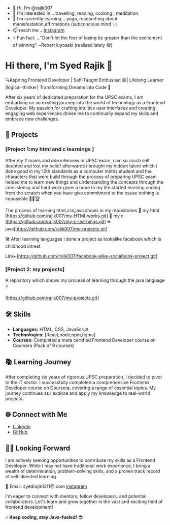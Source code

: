 - 👋 Hi, I’m @rajik007
- 👀 I’m interested in ...travelling, reading, cooking , meditation.
- 🌱 I’m currently learning ...yoga, researching about manisfestation,affirmations (subconcious mind 💡)
- 📫  reach me ...[Instagram](https://www.instagram.com/rajik_verve/)
- ⚡ Fun fact: ..."Don't let the fear of losing be greater than the excitement of winning"  ~Robert kiyosaki (realised lately 😄)

# Hi there, I'm Syed Rajik 👋

🔍Aspiring Frontend Developer | Self-Taught Enthusiast  😄| Lifelong Learner |logical-thinker| Transforming Dreams into Code 🚀

After six years of dedicated preparation for the UPSC exams, I am embarking on an exciting journey into the world of technology as a Frontend Developer. My passion for crafting intuitive user interfaces and creating engaging web experiences drives me to continually expand my skills and embrace new challenges.

## 🚀 Projects

### [Project 1:my html and c learnings  ]

After my 2 mains and one interview in UPSC exam, i am so much self doubted and lost my belief afterwards i brought  my hidden talent which i done good in my 12th standards as a computer maths student and the characters that were build through the process of preparing UPSC exam helped me to learn new things and understanding the concepts through the consistency and hard work gives a hope to my life.started  learning coding from the scratch when you have give commitment to the cause nothing is impossible 💪🏻🏆

 The process of learning html,css,java  shows in my repositories 
 🧠 my html [https://github.com/rajik007/my-HTMl-works.git]
🎨 my c [https://github.com/rajik007/my-c-learnings.git]
 ☕ java[https://github.com/rajik007/my-projects.git]

🛠 After learning languages i done a project as  lookalike facebook which is childhood intrest.

  Link~[https://github.com/rajik007/facebook-alike-socialbook-project.git]

### [Project 2: my projects]

A repository which shows my process of learning through the java language  ⚡

[https://github.com/rajik007/my-projects.git]

## 🛠️ Skills

- **Languages:** HTML, CSS, JavaScript
- **Technologies:** [React,node,npm,figma]
- **Courses:** Completed a meta certified  Frontend Developer course on Coursera (Pack of 9 courses)

## 📚 Learning Journey

After completing six years of rigorous UPSC preparation, I decided to pivot to the IT sector. I successfully completed a comprehensive Frontend Developer course on Coursera, covering a range of essential topics. My journey continues as I explore and apply my knowledge to real-world projects.

## 🌐 Connect with Me

- [LinkedIn](www.linkedin.com/in/syed-rajik)
- [GitHub](https://github.com/rajik007)
  


## 👨‍💻 Looking Forward

I am actively seeking opportunities to contribute my skills as a Frontend Developer. While I may not have traditional work experience, I bring a wealth of determination, problem-solving skills, and a proven track record of self-directed learning.

📧 Email: syedrajik1311@.com
[Instagram](https://www.instagram.com/rajik_verve/)

I'm eager to connect with mentors, fellow developers, and potential collaborators. Let's learn and grow together in the vast and exciting field of frontend development!

⚡ **Keep coding, stay Java-fueled!** 😎
<!---
rajik007/rajik007 is a ✨ special ✨ repository because its `README.md` (this file) appears on your GitHub profile.
You can click the Preview link to take a look at your changes.
--->
